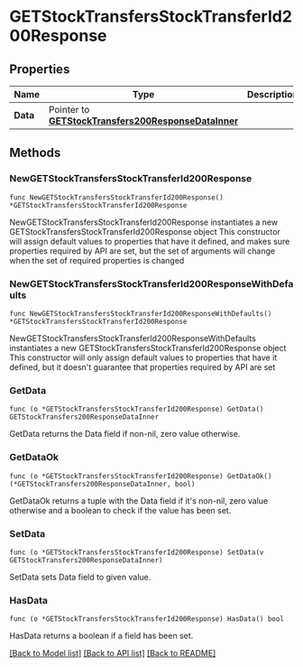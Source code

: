 # GETStockTransfersStockTransferId200Response

## Properties

Name | Type | Description | Notes
------------ | ------------- | ------------- | -------------
**Data** | Pointer to [**GETStockTransfers200ResponseDataInner**](GETStockTransfers200ResponseDataInner.md) |  | [optional] 

## Methods

### NewGETStockTransfersStockTransferId200Response

`func NewGETStockTransfersStockTransferId200Response() *GETStockTransfersStockTransferId200Response`

NewGETStockTransfersStockTransferId200Response instantiates a new GETStockTransfersStockTransferId200Response object
This constructor will assign default values to properties that have it defined,
and makes sure properties required by API are set, but the set of arguments
will change when the set of required properties is changed

### NewGETStockTransfersStockTransferId200ResponseWithDefaults

`func NewGETStockTransfersStockTransferId200ResponseWithDefaults() *GETStockTransfersStockTransferId200Response`

NewGETStockTransfersStockTransferId200ResponseWithDefaults instantiates a new GETStockTransfersStockTransferId200Response object
This constructor will only assign default values to properties that have it defined,
but it doesn't guarantee that properties required by API are set

### GetData

`func (o *GETStockTransfersStockTransferId200Response) GetData() GETStockTransfers200ResponseDataInner`

GetData returns the Data field if non-nil, zero value otherwise.

### GetDataOk

`func (o *GETStockTransfersStockTransferId200Response) GetDataOk() (*GETStockTransfers200ResponseDataInner, bool)`

GetDataOk returns a tuple with the Data field if it's non-nil, zero value otherwise
and a boolean to check if the value has been set.

### SetData

`func (o *GETStockTransfersStockTransferId200Response) SetData(v GETStockTransfers200ResponseDataInner)`

SetData sets Data field to given value.

### HasData

`func (o *GETStockTransfersStockTransferId200Response) HasData() bool`

HasData returns a boolean if a field has been set.


[[Back to Model list]](../README.md#documentation-for-models) [[Back to API list]](../README.md#documentation-for-api-endpoints) [[Back to README]](../README.md)


